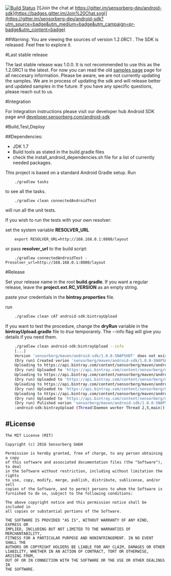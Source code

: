 [![Build Status](https://travis-ci.org/sensorberg-dev/android-sdk.svg?branch=master)](https://travis-ci.org/sensorberg-dev/android-sdk?branch=master)
[![Join the chat at https://gitter.im/sensorberg-dev/android-sdk](https://badges.gitter.im/Join%20Chat.svg)](https://gitter.im/sensorberg-dev/android-sdk?utm_source=badge&utm_medium=badge&utm_campaign=pr-badge&utm_content=badge)

##Warning:
You are viewing the sources of version 1.2.0RC1 . The SDK is released. Feel free to explore it.

#Last stable release

The last stable release was 1.0.0.  It is not recommended to use this as the 1.2.0RC1 is the latest. For now you can read the old [samples page](https://github.com/sensorberg-dev/android-sdk-samples) page for all neccesary information.
Please be aware, we are not currently updating the samples. We are in process of updating the sdk and will release better and updated samples in the future. 
If you have any specific questions, please reach out to us.

#Integration

For Integration instructions please visit our developer hub Android SDK page and [developer.sensorberg.com/android-sdk](https://developer.sensorberg.com/android-sdk)

#Build,Test,Deploy

##Dependencies:
* JDK 1.7
* Build tools as stated in the build.gradle files
* check the install_android_dependencies.sh file for a list of currently needed packages.

This project is based on a standard Android Gradle setup. Run

```
	./gradlew tasks
```
to see all the tasks.

```
	./gradlew clean connectedAndroidTest
```
will run all the unit tests.

If you wish to run the tests with your own resolver:

set the system variable **RESOLVER_URL**

```
 	export RESOLVER_URL=http://168.168.0.1:8080/layout
```
or pass **resolver_url** to the build script:

```
	./gradlew connectedAndroidTest -Presolver_url=http://168.168.0.1:8080/layout
```

#Release

Set your release name in the root **build.gradle**. If you want a regular release, leave the **project.ext.RC_VERSION** as an empty string.

paste your credentials in the **bintray.properties** file.

run

``` bash
	./gradlew clean cAT android-sdk:bintrayUpload
```

If you want to test the procedure, change the **dryRun** variable in the **bintrayUpload.gradle** file to *true* temporarely. The --info flag will give you details if you need them.

``` bash
	./gradlew clean android-sdk:bintrayUpload --info
	[...]
	Version 'sensorberg/maven/android-sdk/1.0.0-SNAPSHOT' does not exist. Attempting to creating it...
    (Dry run) Created verion 'sensorberg/maven/android-sdk/1.0.0-SNAPSHOT'.
    Uploading to https://api.bintray.com/content/sensorberg/maven/android-sdk/1.0.0-SNAPSHOT/com/sensorberg/sdk/android-sdk/1.0.0-SNAPSHOT/android-sdk-1.0.0-SNAPSHOT-javadoc.jar...
    (Dry run) Uploaded to 'https://api.bintray.com/content/sensorberg/maven/android-sdk/1.0.0-SNAPSHOT/com/sensorberg/sdk/android-sdk/1.0.0-SNAPSHOT/android-sdk-1.0.0-SNAPSHOT-javadoc.jar'.
    Uploading to https://api.bintray.com/content/sensorberg/maven/android-sdk/1.0.0-SNAPSHOT/com/sensorberg/sdk/android-sdk/1.0.0-SNAPSHOT/android-sdk-1.0.0-SNAPSHOT-sources.jar...
    (Dry run) Uploaded to 'https://api.bintray.com/content/sensorberg/maven/android-sdk/1.0.0-SNAPSHOT/com/sensorberg/sdk/android-sdk/1.0.0-SNAPSHOT/android-sdk-1.0.0-SNAPSHOT-sources.jar'.
    Uploading to https://api.bintray.com/content/sensorberg/maven/android-sdk/1.0.0-SNAPSHOT/com/sensorberg/sdk/android-sdk/1.0.0-SNAPSHOT/android-sdk-1.0.0-SNAPSHOT.aar...
    (Dry run) Uploaded to 'https://api.bintray.com/content/sensorberg/maven/android-sdk/1.0.0-SNAPSHOT/com/sensorberg/sdk/android-sdk/1.0.0-SNAPSHOT/android-sdk-1.0.0-SNAPSHOT.aar'.
    Uploading to https://api.bintray.com/content/sensorberg/maven/android-sdk/1.0.0-SNAPSHOT/com/sensorberg/sdk/android-sdk/1.0.0-SNAPSHOT/android-sdk-1.0.0-SNAPSHOT.pom...
    (Dry run) Uploaded to 'https://api.bintray.com/content/sensorberg/maven/android-sdk/1.0.0-SNAPSHOT/com/sensorberg/sdk/android-sdk/1.0.0-SNAPSHOT/android-sdk-1.0.0-SNAPSHOT.pom'.
    (Dry run) Pulished verion 'sensorberg/maven/android-sdk/1.0.0-SNAPSHOT'.
    :android-sdk:bintrayUpload (Thread[Daemon worker Thread 2,5,main]) completed. Took 1.708 secs.

```

#License
-------

	The MIT License (MIT)
	
	Copyright (c) 2016 Sensorberg GmbH
	
	Permission is hereby granted, free of charge, to any person obtaining a copy
	of this software and associated documentation files (the "Software"), to deal
	in the Software without restriction, including without limitation the rights
	to use, copy, modify, merge, publish, distribute, sublicense, and/or sell
	copies of the Software, and to permit persons to whom the Software is
	furnished to do so, subject to the following conditions:
	
	The above copyright notice and this permission notice shall be included in
	all copies or substantial portions of the Software.
	
	THE SOFTWARE IS PROVIDED "AS IS", WITHOUT WARRANTY OF ANY KIND, EXPRESS OR
	IMPLIED, INCLUDING BUT NOT LIMITED TO THE WARRANTIES OF MERCHANTABILITY,
	FITNESS FOR A PARTICULAR PURPOSE AND NONINFRINGEMENT. IN NO EVENT SHALL THE
	AUTHORS OR COPYRIGHT HOLDERS BE LIABLE FOR ANY CLAIM, DAMAGES OR OTHER
	LIABILITY, WHETHER IN AN ACTION OF CONTRACT, TORT OR OTHERWISE, ARISING FROM,
	OUT OF OR IN CONNECTION WITH THE SOFTWARE OR THE USE OR OTHER DEALINGS IN
	THE SOFTWARE.
